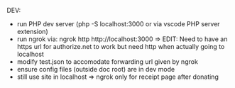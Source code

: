 DEV:
 - run PHP dev server (php -S localhost:3000 or via vscode PHP server extension)
 - run ngrok via: ngrok http http://localhost:3000
     => EDIT: Need to have an https url for authorize.net to work but need http when actually going to localhost
 - modify test.json to accomodate forwarding url given by ngrok
 - ensure config files (outside doc root) are in dev mode
 - still use site in localhost => ngrok only for receipt page after donating